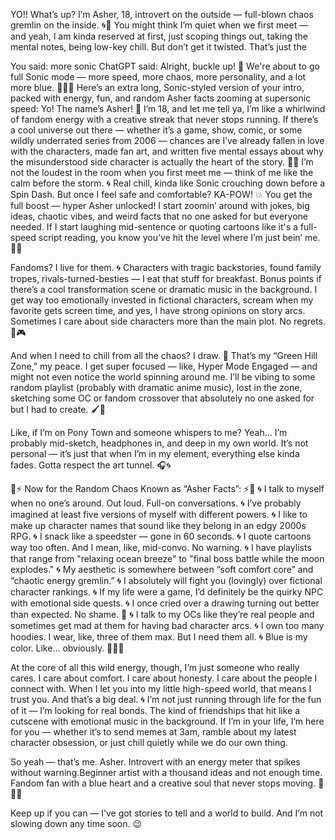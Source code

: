 YO!! What’s up? I’m Asher, 18, introvert on the outside — full-blown chaos gremlin on the inside. 🌀💙
You might think I’m quiet when we first meet — and yeah, I am kinda reserved at first, just scoping things out, taking the mental notes, being low-key chill. But don’t get it twisted. That’s just the

You said:
more sonic 
ChatGPT said:
Alright, buckle up! 🚀 We're about to go full Sonic mode — more speed, more chaos, more personality, and a lot more blue. 💙🌀💎 Here’s an extra long, Sonic-styled version of your intro, packed with energy, fun, and random Asher facts zooming at supersonic speed:
Yo! The name’s Asher! 💙 I’m 18, and let me tell ya, I’m like a whirlwind of fandom energy with a creative streak that never stops running. If there’s a cool universe out there — whether it’s a game, show, comic, or some wildly underrated series from 2006 — chances are I’ve already fallen in love with the characters, made fan art, and written five mental essays about why the misunderstood side character is actually the heart of the story. 💨💙
I’m not the loudest in the room when you first meet me — think of me like the calm before the storm. 🌀 Real chill, kinda like Sonic crouching down before a Spin Dash. But once I feel safe and comfortable? KA-POW! 💥 You get the full boost — hyper Asher unlocked! I start zoomin’ around with jokes, big ideas, chaotic vibes, and weird facts that no one asked for but everyone needed. If I start laughing mid-sentence or quoting cartoons like it's a full-speed script reading, you know you’ve hit the level where I’m just bein’ me. 💙💬

Fandoms? I live for them. 🌀 Characters with tragic backstories, found family tropes, rivals-turned-besties — I eat that stuff for breakfast. Bonus points if there’s a cool transformation scene or dramatic music in the background. I get way too emotionally invested in fictional characters, scream when my favorite gets screen time, and yes, I have strong opinions on story arcs. Sometimes I care about side characters more than the main plot. No regrets. 💎🎮

And when I need to chill from all the chaos? I draw. 🎨 That’s my “Green Hill Zone,” my peace. I get super focused — like, Hyper Mode Engaged — and might not even notice the world spinning around me. I’ll be vibing to some random playlist (probably with dramatic anime music), lost in the zone, sketching some OC or fandom crossover that absolutely no one asked for but I had to create. 🖌️💙

Like, if I’m on Pony Town and someone whispers to me? Yeah... I’m probably mid-sketch, headphones in, and deep in my own world. It’s not personal — it’s just that when I’m in my element, everything else kinda fades. Gotta respect the art tunnel. 🎧🌀

💙⚡ Now for the Random Chaos Known as “Asher Facts”: ⚡💙
🌀 I talk to myself when no one’s around. Out loud. Full-on conversations.
🌀 I’ve probably imagined at least five versions of myself with different powers.
🌀 I like to make up character names that sound like they belong in an edgy 2000s RPG.
🌀 I snack like a speedster — gone in 60 seconds.
🌀 I quote cartoons way too often. And I mean, like, mid-convo. No warning.
🌀 I have playlists that range from "relaxing ocean breeze" to "final boss battle while the moon explodes."
🌀 My aesthetic is somewhere between “soft comfort core” and “chaotic energy gremlin.”
🌀 I absolutely will fight you (lovingly) over fictional character rankings.
🌀 If my life were a game, I’d definitely be the quirky NPC with emotional side quests.
🌀 I once cried over a drawing turning out better than expected. No shame. 💙
🌀 I talk to my OCs like they’re real people and sometimes get mad at them for having bad character arcs.
🌀 I own too many hoodies. I wear, like, three of them max. But I need them all.
🌀 Blue is my color. Like… obviously. 💙💙💙

At the core of all this wild energy, though, I’m just someone who really cares. I care about comfort. I care about honesty. I care about the people I connect with. When I let you into my little high-speed world, that means I trust you. And that’s a big deal. 🌀
I’m not just running through life for the fun of it — I’m looking for real bonds. The kind of friendships that hit like a cutscene with emotional music in the background. If I’m in your life, I’m here for you — whether it’s to send memes at 3am, ramble about my latest character obsession, or just chill quietly while we do our own thing.

So yeah — that’s me. Asher. Introvert with an energy meter that spikes without warning.Beginner artist with a thousand ideas and not enough time. Fandom fan with a blue heart and a creative soul that never stops moving. 💙💨💫

Keep up if you can — I’ve got stories to tell and a world to build. And I’m not slowing down any time soon. 😉
